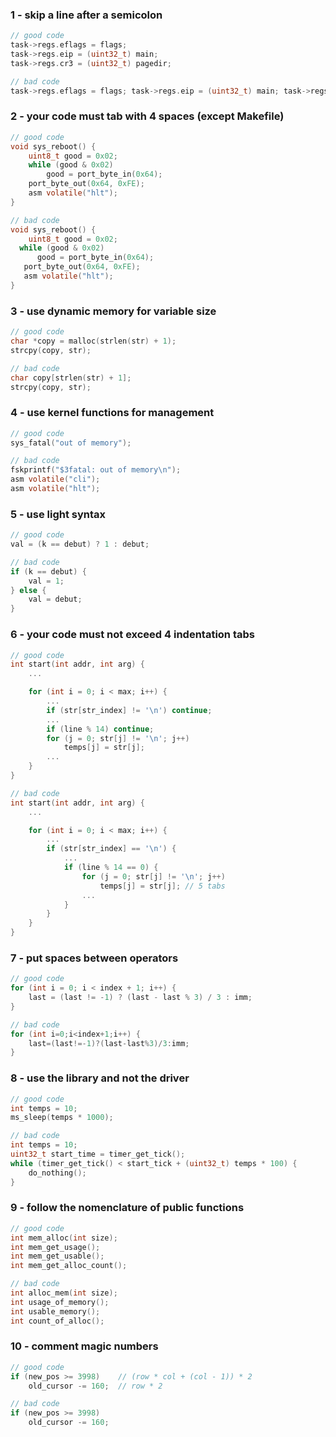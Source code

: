 ### 1 - skip a line after a semicolon

```c
// good code
task->regs.eflags = flags;
task->regs.eip = (uint32_t) main;
task->regs.cr3 = (uint32_t) pagedir;

// bad code
task->regs.eflags = flags; task->regs.eip = (uint32_t) main; task->regs.cr3 = (uint32_t) pagedir;
```


### 2 - your code must tab with 4 spaces (except Makefile)
```c
// good code
void sys_reboot() {
    uint8_t good = 0x02;
    while (good & 0x02)
        good = port_byte_in(0x64);
    port_byte_out(0x64, 0xFE);
    asm volatile("hlt");
}

// bad code
void sys_reboot() {
    uint8_t good = 0x02;
  while (good & 0x02)
      good = port_byte_in(0x64);
   port_byte_out(0x64, 0xFE);
   asm volatile("hlt");
}
```


### 3 - use dynamic memory for variable size
```c
// good code
char *copy = malloc(strlen(str) + 1);
strcpy(copy, str);

// bad code
char copy[strlen(str) + 1];
strcpy(copy, str);
```


### 4 - use kernel functions for management
```c
// good code
sys_fatal("out of memory");

// bad code
fskprintf("$3fatal: out of memory\n");
asm volatile("cli");
asm volatile("hlt");
```


### 5 - use light syntax
```c
// good code
val = (k == debut) ? 1 : debut;

// bad code
if (k == debut) {
    val = 1;
} else {
    val = debut;
}
```


### 6 - your code must not exceed 4 indentation tabs
```c
// good code
int start(int addr, int arg) {
    ...

    for (int i = 0; i < max; i++) {
        ...
        if (str[str_index] != '\n') continue;
        ...
        if (line % 14) continue;
        for (j = 0; str[j] != '\n'; j++)
            temps[j] = str[j];
        ...
    }
}

// bad code
int start(int addr, int arg) {
    ...

    for (int i = 0; i < max; i++) {
        ...
        if (str[str_index] == '\n') {
            ...
            if (line % 14 == 0) {
                for (j = 0; str[j] != '\n'; j++)
                    temps[j] = str[j]; // 5 tabs
                ...
            }
        }
    }
}

```

### 7 - put spaces between operators
```c
// good code
for (int i = 0; i < index + 1; i++) {
    last = (last != -1) ? (last - last % 3) / 3 : imm;
}

// bad code
for (int i=0;i<index+1;i++) {
    last=(last!=-1)?(last-last%3)/3:imm;
}
```

### 8 - use the library and not the driver
```c
// good code
int temps = 10;
ms_sleep(temps * 1000);

// bad code
int temps = 10;
uint32_t start_time = timer_get_tick();
while (timer_get_tick() < start_tick + (uint32_t) temps * 100) {
    do_nothing();
}
```

### 9 - follow the nomenclature of public functions
```c
// good code
int mem_alloc(int size);
int mem_get_usage();
int mem_get_usable();
int mem_get_alloc_count();

// bad code
int alloc_mem(int size);
int usage_of_memory();
int usable_memory();
int count_of_alloc();
```

### 10 - comment magic numbers
```c
// good code
if (new_pos >= 3998)    // (row * col + (col - 1)) * 2
    old_cursor -= 160;  // row * 2

// bad code
if (new_pos >= 3998)
    old_cursor -= 160;
```
